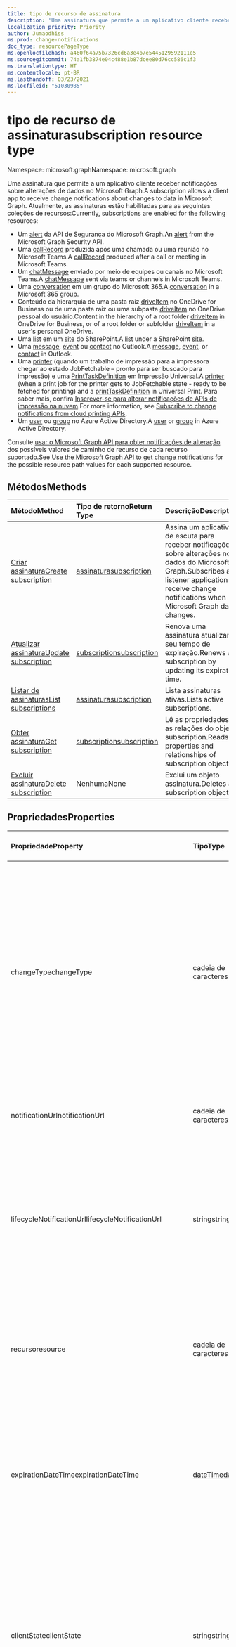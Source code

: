 ```yaml
---
title: tipo de recurso de assinatura
description: 'Uma assinatura que permite a um aplicativo cliente receber notificações sobre alterações de dados no Microsoft Graph. Atualmente, as assinaturas estão habilitadas para as seguintes coleções de recursos:'
localization_priority: Priority
author: Jumaodhiss
ms.prod: change-notifications
doc_type: resourcePageType
ms.openlocfilehash: a460f64a75b7326cd6a3e4b7e5445129592111e5
ms.sourcegitcommit: 74a1fb3874e04c488e1b87dcee80d76cc586c1f3
ms.translationtype: HT
ms.contentlocale: pt-BR
ms.lasthandoff: 03/23/2021
ms.locfileid: "51030985"
---
```

# <a name="subscription-resource-type"></a><span data-ttu-id="bffba-104">tipo de recurso de assinatura</span><span class="sxs-lookup"><span data-stu-id="bffba-104">subscription resource type</span></span>

<span data-ttu-id="bffba-105">Namespace: microsoft.graph</span><span class="sxs-lookup"><span data-stu-id="bffba-105">Namespace: microsoft.graph</span></span>

<span data-ttu-id="bffba-106">Uma assinatura que permite a um aplicativo cliente receber notificações sobre alterações de dados no Microsoft Graph.</span><span class="sxs-lookup"><span data-stu-id="bffba-106">A subscription allows a client app to receive change notifications about changes to data in Microsoft Graph.</span></span> <span data-ttu-id="bffba-107">Atualmente, as assinaturas estão habilitadas para as seguintes coleções de recursos:</span><span class="sxs-lookup"><span data-stu-id="bffba-107">Currently, subscriptions are enabled for the following resources:</span></span>

- <span data-ttu-id="bffba-108">Um [alert][] da API de Segurança do Microsoft Graph.</span><span class="sxs-lookup"><span data-stu-id="bffba-108">An [alert][] from the Microsoft Graph Security API.</span></span>
- <span data-ttu-id="bffba-109">Uma [callRecord][] produzida após uma chamada ou uma reunião no Microsoft Teams.</span><span class="sxs-lookup"><span data-stu-id="bffba-109">A [callRecord][] produced after a call or meeting in Microsoft Teams.</span></span>
- <span data-ttu-id="bffba-110">Um [chatMessage][] enviado por meio de equipes ou canais no Microsoft Teams.</span><span class="sxs-lookup"><span data-stu-id="bffba-110">A [chatMessage][] sent via teams or channels in Microsoft Teams.</span></span>
- <span data-ttu-id="bffba-111">Uma [conversation][] em um grupo do Microsoft 365.</span><span class="sxs-lookup"><span data-stu-id="bffba-111">A [conversation][] in a Microsoft 365 group.</span></span>
- <span data-ttu-id="bffba-112">Conteúdo da hierarquia de uma pasta raiz [driveItem][] no OneDrive for Business ou de uma pasta raiz ou uma subpasta [driveItem][] no OneDrive pessoal do usuário.</span><span class="sxs-lookup"><span data-stu-id="bffba-112">Content in the hierarchy of a root folder [driveItem][] in OneDrive for Business, or of a root folder or subfolder [driveItem][] in a user's personal OneDrive.</span></span>
- <span data-ttu-id="bffba-113">Uma [list][] em um [site][] do SharePoint.</span><span class="sxs-lookup"><span data-stu-id="bffba-113">A [list][] under a SharePoint [site][].</span></span>
- <span data-ttu-id="bffba-114">Uma [message][], [event][] ou [contact][] no Outlook.</span><span class="sxs-lookup"><span data-stu-id="bffba-114">A [message][], [event][], or [contact][] in Outlook.</span></span>
- <span data-ttu-id="bffba-115">Uma [printer][] (quando um trabalho de impressão para a impressora chegar ao estado JobFetchable – pronto para ser buscado para impressão) e uma [PrintTaskDefinition][] em Impressão Universal.</span><span class="sxs-lookup"><span data-stu-id="bffba-115">A [printer][] (when a print job for the printer gets to JobFetchable state - ready to be fetched for printing) and a [printTaskDefinition][] in Universal Print.</span></span> <span data-ttu-id="bffba-116">Para saber mais, confira [Inscrever-se para alterar notificações de APIs de impressão na nuvem](https://docs.microsoft.com/pt-BR/graph/universal-print-webhook-notifications).</span><span class="sxs-lookup"><span data-stu-id="bffba-116">For more information, see [Subscribe to change notifications from cloud printing APIs](https://docs.microsoft.com/pt-BR/graph/universal-print-webhook-notifications).</span></span>
- <span data-ttu-id="bffba-117">Um [user][] ou [group][] no Azure Active Directory.</span><span class="sxs-lookup"><span data-stu-id="bffba-117">A [user][] or [group][] in Azure Active Directory.</span></span>

<span data-ttu-id="bffba-118">Consulte [usar o Microsoft Graph API para obter notificações de alteração](webhooks.md) dos possíveis valores de caminho de recurso de cada recurso suportado.</span><span class="sxs-lookup"><span data-stu-id="bffba-118">See [Use the Microsoft Graph API to get change notifications](webhooks.md) for the possible resource path values for each supported resource.</span></span>

## <a name="methods"></a><span data-ttu-id="bffba-119">Métodos</span><span class="sxs-lookup"><span data-stu-id="bffba-119">Methods</span></span>

| <span data-ttu-id="bffba-120">Método</span><span class="sxs-lookup"><span data-stu-id="bffba-120">Method</span></span> | <span data-ttu-id="bffba-121">Tipo de retorno</span><span class="sxs-lookup"><span data-stu-id="bffba-121">Return Type</span></span> | <span data-ttu-id="bffba-122">Descrição</span><span class="sxs-lookup"><span data-stu-id="bffba-122">Description</span></span> |
|:-------|:------------|:------------|
| [<span data-ttu-id="bffba-123">Criar assinatura</span><span class="sxs-lookup"><span data-stu-id="bffba-123">Create subscription</span></span>](../api/subscription-post-subscriptions.md) | [<span data-ttu-id="bffba-124">assinatura</span><span class="sxs-lookup"><span data-stu-id="bffba-124">subscription</span></span>](subscription.md) | <span data-ttu-id="bffba-125">Assina um aplicativo de escuta para receber notificações sobre alterações nos dados do Microsoft Graph.</span><span class="sxs-lookup"><span data-stu-id="bffba-125">Subscribes a listener application to receive change notifications when Microsoft Graph data changes.</span></span> |
| [<span data-ttu-id="bffba-126">Atualizar assinatura</span><span class="sxs-lookup"><span data-stu-id="bffba-126">Update subscription</span></span>](../api/subscription-update.md) | [<span data-ttu-id="bffba-127">subscription</span><span class="sxs-lookup"><span data-stu-id="bffba-127">subscription</span></span>](subscription.md) | <span data-ttu-id="bffba-128">Renova uma assinatura atualizando seu tempo de expiração.</span><span class="sxs-lookup"><span data-stu-id="bffba-128">Renews a subscription by updating its expiration time.</span></span> |
| [<span data-ttu-id="bffba-129">Listar de assinaturas</span><span class="sxs-lookup"><span data-stu-id="bffba-129">List subscriptions</span></span>](../api/subscription-list.md) | [<span data-ttu-id="bffba-130">assinatura</span><span class="sxs-lookup"><span data-stu-id="bffba-130">subscription</span></span>](subscription.md) | <span data-ttu-id="bffba-131">Lista assinaturas ativas.</span><span class="sxs-lookup"><span data-stu-id="bffba-131">Lists active subscriptions.</span></span> |
| [<span data-ttu-id="bffba-132">Obter assinatura</span><span class="sxs-lookup"><span data-stu-id="bffba-132">Get subscription</span></span>](../api/subscription-get.md) | [<span data-ttu-id="bffba-133">subscription</span><span class="sxs-lookup"><span data-stu-id="bffba-133">subscription</span></span>](subscription.md) | <span data-ttu-id="bffba-134">Lê as propriedades e as relações do objeto subscription.</span><span class="sxs-lookup"><span data-stu-id="bffba-134">Reads properties and relationships of subscription object.</span></span> |
| [<span data-ttu-id="bffba-135">Excluir assinatura</span><span class="sxs-lookup"><span data-stu-id="bffba-135">Delete subscription</span></span>](../api/subscription-delete.md) | <span data-ttu-id="bffba-136">Nenhuma</span><span class="sxs-lookup"><span data-stu-id="bffba-136">None</span></span> | <span data-ttu-id="bffba-137">Exclui um objeto assinatura.</span><span class="sxs-lookup"><span data-stu-id="bffba-137">Deletes a subscription object.</span></span> |

## <a name="properties"></a><span data-ttu-id="bffba-138">Propriedades</span><span class="sxs-lookup"><span data-stu-id="bffba-138">Properties</span></span>

| <span data-ttu-id="bffba-139">Propriedade</span><span class="sxs-lookup"><span data-stu-id="bffba-139">Property</span></span> | <span data-ttu-id="bffba-140">Tipo</span><span class="sxs-lookup"><span data-stu-id="bffba-140">Type</span></span> | <span data-ttu-id="bffba-141">Descrição</span><span class="sxs-lookup"><span data-stu-id="bffba-141">Description</span></span> | <span data-ttu-id="bffba-142">Recursos com Suporte</span><span class="sxs-lookup"><span data-stu-id="bffba-142">Supported Resources</span></span> |
|:---------|:-----|:------------|:--------------|
| <span data-ttu-id="bffba-143">changeType</span><span class="sxs-lookup"><span data-stu-id="bffba-143">changeType</span></span> | <span data-ttu-id="bffba-144">cadeia de caracteres</span><span class="sxs-lookup"><span data-stu-id="bffba-144">string</span></span> | <span data-ttu-id="bffba-145">Obrigatório.</span><span class="sxs-lookup"><span data-stu-id="bffba-145">Required.</span></span> <span data-ttu-id="bffba-146">Indica qual é o tipo de alteração no recurso inscrito que irá emitir uma notificação de alteração.</span><span class="sxs-lookup"><span data-stu-id="bffba-146">Indicates the type of change in the subscribed resource that will raise a change notification.</span></span> <span data-ttu-id="bffba-147">Os valores com suporte são: `created`, `updated`, `deleted`.</span><span class="sxs-lookup"><span data-stu-id="bffba-147">The supported values are: `created`, `updated`, `deleted`.</span></span> <span data-ttu-id="bffba-148">Vários valores podem ser combinados usando uma lista separada por vírgula.</span><span class="sxs-lookup"><span data-stu-id="bffba-148">Multiple values can be combined using a comma-separated list.</span></span><br><br><span data-ttu-id="bffba-149">Observação: As notificações de alteração de lista e item raiz da unidade suportam apenas o `updated` changeType.</span><span class="sxs-lookup"><span data-stu-id="bffba-149">Note: Drive root item and list change notifications support only the `updated` changeType.</span></span> <span data-ttu-id="bffba-150">Suporte para notificações de alteração de usuário e grupo `updated` e `deleted` changeType.</span><span class="sxs-lookup"><span data-stu-id="bffba-150">User and group change notifications support `updated` and `deleted` changeType.</span></span> | <span data-ttu-id="bffba-151">Todos</span><span class="sxs-lookup"><span data-stu-id="bffba-151">All</span></span> |
| <span data-ttu-id="bffba-152">notificationUrl</span><span class="sxs-lookup"><span data-stu-id="bffba-152">notificationUrl</span></span> | <span data-ttu-id="bffba-153">cadeia de caracteres</span><span class="sxs-lookup"><span data-stu-id="bffba-153">string</span></span> | <span data-ttu-id="bffba-154">Obrigatório.</span><span class="sxs-lookup"><span data-stu-id="bffba-154">Required.</span></span> <span data-ttu-id="bffba-155">O URL do ponto de extremidade que receberá as notificações de alteração.</span><span class="sxs-lookup"><span data-stu-id="bffba-155">The URL of the endpoint that will receive the change notifications.</span></span> <span data-ttu-id="bffba-156">Esta URL deve usar o protocolo HTTPS.</span><span class="sxs-lookup"><span data-stu-id="bffba-156">This URL must make use of the HTTPS protocol.</span></span> | <span data-ttu-id="bffba-157">Todos</span><span class="sxs-lookup"><span data-stu-id="bffba-157">All</span></span> |
| <span data-ttu-id="bffba-158">lifecycleNotificationUrl</span><span class="sxs-lookup"><span data-stu-id="bffba-158">lifecycleNotificationUrl</span></span> | <span data-ttu-id="bffba-159">string</span><span class="sxs-lookup"><span data-stu-id="bffba-159">string</span></span> | <span data-ttu-id="bffba-160">A URL do ponto de extremidade que recebe notificações do ciclo de vida, incluindo notificações de `subscriptionRemoved` e `missed`.</span><span class="sxs-lookup"><span data-stu-id="bffba-160">The URL of the endpoint that receives lifecycle notifications, including `subscriptionRemoved` and `missed` notifications.</span></span> <span data-ttu-id="bffba-161">Esta URL deve fazer uso do protocolo HTTPS.</span><span class="sxs-lookup"><span data-stu-id="bffba-161">This URL must make use of the HTTPS protocol.</span></span> <span data-ttu-id="bffba-162">Opcional.</span><span class="sxs-lookup"><span data-stu-id="bffba-162">Optional.</span></span> <br><br><span data-ttu-id="bffba-163">[Leia mais](/graph/webhooks-lifecycle) sobre como os recursos do Outlook usam notificações do ciclo de vida.</span><span class="sxs-lookup"><span data-stu-id="bffba-163">[Read more](/graph/webhooks-lifecycle) about how Outlook resources use lifecycle notifications.</span></span> | <span data-ttu-id="bffba-164">Todos</span><span class="sxs-lookup"><span data-stu-id="bffba-164">All</span></span> |
| <span data-ttu-id="bffba-165">recurso</span><span class="sxs-lookup"><span data-stu-id="bffba-165">resource</span></span> | <span data-ttu-id="bffba-166">cadeia de caracteres</span><span class="sxs-lookup"><span data-stu-id="bffba-166">string</span></span> | <span data-ttu-id="bffba-167">Obrigatório.</span><span class="sxs-lookup"><span data-stu-id="bffba-167">Required.</span></span> <span data-ttu-id="bffba-168">Especifica o recurso que será monitorado para detectar alterações.</span><span class="sxs-lookup"><span data-stu-id="bffba-168">Specifies the resource that will be monitored for changes.</span></span> <span data-ttu-id="bffba-169">Não incluir a URL base (`https://graph.microsoft.com/v1.0/`).</span><span class="sxs-lookup"><span data-stu-id="bffba-169">Do not include the base URL (`https://graph.microsoft.com/v1.0/`).</span></span> <span data-ttu-id="bffba-170">Consulte os possíveis valores do [caminho](webhooks.md) do recurso de cada recurso suportado.</span><span class="sxs-lookup"><span data-stu-id="bffba-170">See the possible resource path [values](webhooks.md) for each supported resource.</span></span>| <span data-ttu-id="bffba-171">Todos</span><span class="sxs-lookup"><span data-stu-id="bffba-171">All</span></span> |
| <span data-ttu-id="bffba-172">expirationDateTime</span><span class="sxs-lookup"><span data-stu-id="bffba-172">expirationDateTime</span></span> | [<span data-ttu-id="bffba-173">dateTime</span><span class="sxs-lookup"><span data-stu-id="bffba-173">dateTime</span></span>](https://tools.ietf.org/html/rfc3339) | <span data-ttu-id="bffba-174">Obrigatório.</span><span class="sxs-lookup"><span data-stu-id="bffba-174">Required.</span></span> <span data-ttu-id="bffba-175">Especifica a data e a hora em que a assinatura do webhook expira.</span><span class="sxs-lookup"><span data-stu-id="bffba-175">Specifies the date and time when the webhook subscription expires.</span></span> <span data-ttu-id="bffba-176">O horário está em UTC e pode ser uma quantidade de tempo desde a criação da assinatura que varia para o recurso assinado.</span><span class="sxs-lookup"><span data-stu-id="bffba-176">The time is in UTC, and can be an amount of time from subscription creation that varies for the resource subscribed to.</span></span>  <span data-ttu-id="bffba-177">Confira na tabela abaixo o tempo máximo permitido para a assinatura.</span><span class="sxs-lookup"><span data-stu-id="bffba-177">See the table below for maximum supported subscription length of time.</span></span> | <span data-ttu-id="bffba-178">Todos</span><span class="sxs-lookup"><span data-stu-id="bffba-178">All</span></span> |
| <span data-ttu-id="bffba-179">clientState</span><span class="sxs-lookup"><span data-stu-id="bffba-179">clientState</span></span> | <span data-ttu-id="bffba-180">string</span><span class="sxs-lookup"><span data-stu-id="bffba-180">string</span></span> | <span data-ttu-id="bffba-181">Opcional.</span><span class="sxs-lookup"><span data-stu-id="bffba-181">Optional.</span></span> <span data-ttu-id="bffba-182">Especifica o valor da propriedade `clientState` enviada pelo serviço em cada notificação de alteração.</span><span class="sxs-lookup"><span data-stu-id="bffba-182">Specifies the value of the `clientState` property sent by the service in each change notification.</span></span> <span data-ttu-id="bffba-183">O comprimento máximo é de 128 caracteres.</span><span class="sxs-lookup"><span data-stu-id="bffba-183">The maximum length is 128 characters.</span></span> <span data-ttu-id="bffba-184">O cliente pode verificar se a notificação de alteração veio do serviço pela comparação do valor da propriedade `clientState` enviada com a assinatura com o valor da propriedade `clientState` recebida contendo cada notificação de alteração.</span><span class="sxs-lookup"><span data-stu-id="bffba-184">The client can check that the change notification came from the service by comparing the value of the `clientState` property sent with the subscription with the value of the `clientState` property received with each change notification.</span></span> | <span data-ttu-id="bffba-185">Todos</span><span class="sxs-lookup"><span data-stu-id="bffba-185">All</span></span> |
| <span data-ttu-id="bffba-186">id</span><span class="sxs-lookup"><span data-stu-id="bffba-186">id</span></span> | <span data-ttu-id="bffba-187">string</span><span class="sxs-lookup"><span data-stu-id="bffba-187">string</span></span> | <span data-ttu-id="bffba-p111">Identificador exclusivo da assinatura. Somente leitura.</span><span class="sxs-lookup"><span data-stu-id="bffba-p111">Unique identifier for the subscription. Read-only.</span></span> | <span data-ttu-id="bffba-190">Todos</span><span class="sxs-lookup"><span data-stu-id="bffba-190">All</span></span> |
| <span data-ttu-id="bffba-191">ApplicationId</span><span class="sxs-lookup"><span data-stu-id="bffba-191">applicationId</span></span> | <span data-ttu-id="bffba-192">cadeia de caracteres</span><span class="sxs-lookup"><span data-stu-id="bffba-192">string</span></span> | <span data-ttu-id="bffba-193">Identificador do aplicativo usado para criar a assinatura.</span><span class="sxs-lookup"><span data-stu-id="bffba-193">Identifier of the application used to create the subscription.</span></span> <span data-ttu-id="bffba-194">Somente leitura.</span><span class="sxs-lookup"><span data-stu-id="bffba-194">Read-only.</span></span> | <span data-ttu-id="bffba-195">Todos</span><span class="sxs-lookup"><span data-stu-id="bffba-195">All</span></span> |
| <span data-ttu-id="bffba-196">creatorId</span><span class="sxs-lookup"><span data-stu-id="bffba-196">creatorId</span></span> | <span data-ttu-id="bffba-197">cadeia de caracteres</span><span class="sxs-lookup"><span data-stu-id="bffba-197">string</span></span> | <span data-ttu-id="bffba-198">Identificador de usuário ou entidade de serviço que criou a assinatura.</span><span class="sxs-lookup"><span data-stu-id="bffba-198">Identifier of the user or service principal that created the subscription.</span></span> <span data-ttu-id="bffba-199">Se o aplicativo usado delegada permissões para criar a assinatura, esse campo contém a id do usuário que entrou no aplicativo chamado em nome dele.</span><span class="sxs-lookup"><span data-stu-id="bffba-199">If the app used delegated permissions to create the subscription, this field contains the id of the signed-in user the app called on behalf of.</span></span> <span data-ttu-id="bffba-200">Se o aplicativo usou permissões do aplicativo, esse campo contém a id da entidade de serviço correspondente ao aplicativo.</span><span class="sxs-lookup"><span data-stu-id="bffba-200">If the app used application permissions, this field contains the id of the service principal corresponding to the app.</span></span> <span data-ttu-id="bffba-201">Somente leitura.</span><span class="sxs-lookup"><span data-stu-id="bffba-201">Read-only.</span></span> | <span data-ttu-id="bffba-202">Todos</span><span class="sxs-lookup"><span data-stu-id="bffba-202">All</span></span> |
| <span data-ttu-id="bffba-203">includeResourceData</span><span class="sxs-lookup"><span data-stu-id="bffba-203">includeResourceData</span></span> | <span data-ttu-id="bffba-204">Booleano</span><span class="sxs-lookup"><span data-stu-id="bffba-204">Boolean</span></span> | <span data-ttu-id="bffba-205">Quando definido como `true`, alterar as notificações [inclui dados de recurso](/graph/webhooks-with-resource-data) (como o conteúdo de uma mensagem de bate-papo).</span><span class="sxs-lookup"><span data-stu-id="bffba-205">When set to `true`, change notifications [include resource data](/graph/webhooks-with-resource-data) (such as content of a chat message).</span></span> <span data-ttu-id="bffba-206">Opcional.</span><span class="sxs-lookup"><span data-stu-id="bffba-206">Optional.</span></span> | <span data-ttu-id="bffba-207">Todos</span><span class="sxs-lookup"><span data-stu-id="bffba-207">All</span></span> |
| <span data-ttu-id="bffba-208">encryptionCertificate</span><span class="sxs-lookup"><span data-stu-id="bffba-208">encryptionCertificate</span></span> | <span data-ttu-id="bffba-209">cadeia de caracteres</span><span class="sxs-lookup"><span data-stu-id="bffba-209">string</span></span> | <span data-ttu-id="bffba-210">Uma representação codificada em Base64 de um certificado com uma chave pública usada para criptografar os dados de recursos nas notificações de alteração.</span><span class="sxs-lookup"><span data-stu-id="bffba-210">A base64-encoded representation of a certificate with a public key used to encrypt resource data in change notifications.</span></span> <span data-ttu-id="bffba-211">Opcional.</span><span class="sxs-lookup"><span data-stu-id="bffba-211">Optional.</span></span> <span data-ttu-id="bffba-212">Obrigatório quando **includeResourceData** é verdadeiro.</span><span class="sxs-lookup"><span data-stu-id="bffba-212">Required when **includeResourceData** is true.</span></span> | <span data-ttu-id="bffba-213">Todos</span><span class="sxs-lookup"><span data-stu-id="bffba-213">All</span></span> |
| <span data-ttu-id="bffba-214">encryptionCertificateId</span><span class="sxs-lookup"><span data-stu-id="bffba-214">encryptionCertificateId</span></span> | <span data-ttu-id="bffba-215">cadeia de caracteres</span><span class="sxs-lookup"><span data-stu-id="bffba-215">string</span></span> | <span data-ttu-id="bffba-216">Um identificador personalizado fornecido pelo aplicativo para ajudar a identificar o certificado necessário para descriptografar os dados do recurso.</span><span class="sxs-lookup"><span data-stu-id="bffba-216">A custom app-provided identifier to help identify the certificate needed to decrypt resource data.</span></span> <span data-ttu-id="bffba-217">Opcional.</span><span class="sxs-lookup"><span data-stu-id="bffba-217">Optional.</span></span>| <span data-ttu-id="bffba-218">Todos</span><span class="sxs-lookup"><span data-stu-id="bffba-218">All</span></span> |
| <span data-ttu-id="bffba-219">latestSupportedTlsVersion</span><span class="sxs-lookup"><span data-stu-id="bffba-219">latestSupportedTlsVersion</span></span> | <span data-ttu-id="bffba-220">Cadeia de caracteres</span><span class="sxs-lookup"><span data-stu-id="bffba-220">String</span></span> | <span data-ttu-id="bffba-221">Especifica a versão mais recente do protocolo TLS que o ponto de extremidade, especificado por **notificationUrl**, é compatível.</span><span class="sxs-lookup"><span data-stu-id="bffba-221">Specifies the latest version of Transport Layer Security (TLS) that the notification endpoint, specified by **notificationUrl**, supports.</span></span> <span data-ttu-id="bffba-222">Os valores possíveis são: `v1_0`, `v1_1`, `v1_2`, `v1_3`.</span><span class="sxs-lookup"><span data-stu-id="bffba-222">The possible values are: `v1_0`, `v1_1`, `v1_2`, `v1_3`.</span></span> </br></br><span data-ttu-id="bffba-223">Para os assinantes cujo ponto de extremidade de notificação suporta uma versão menor que a versão recomendada atualmente (TLS 1.2), especificar essa propriedade por uma [linha do tempo](https://developer.microsoft.com/graph/blogs/microsoft-graph-subscriptions-deprecating-tls-1-0-and-1-1/) definida, permite o uso temporário da versão preterida do TLS antes de concluir a atualização para o TLS 1.2.</span><span class="sxs-lookup"><span data-stu-id="bffba-223">For subscribers whose notification endpoint supports a version lower than the currently recommended version (TLS 1.2), specifying this property by a set [timeline](https://developer.microsoft.com/graph/blogs/microsoft-graph-subscriptions-deprecating-tls-1-0-and-1-1/) allows them to temporarily use their deprecated version of TLS before completing their upgrade to TLS 1.2.</span></span> <span data-ttu-id="bffba-224">Para esses assinantes, não definir essa propriedade pela linha do tempo resultaria em uma falha nas operações da assinatura.</span><span class="sxs-lookup"><span data-stu-id="bffba-224">For these subscribers, not setting this property per the timeline would result in subscription operations failing.</span></span> </br></br><span data-ttu-id="bffba-225">Para os assinantes cujo ponto de extremidade já tem suporte ao TLS 1.2, a configuração dessa propriedade é opcional.</span><span class="sxs-lookup"><span data-stu-id="bffba-225">For subscribers whose notification endpoint already supports TLS 1.2, setting this property is optional.</span></span> <span data-ttu-id="bffba-226">Nesses casos, o Microsoft Graph padroniza a propriedade como `v1_2`.</span><span class="sxs-lookup"><span data-stu-id="bffba-226">In such cases, Microsoft Graph defaults the property to `v1_2`.</span></span> | <span data-ttu-id="bffba-227">Todos</span><span class="sxs-lookup"><span data-stu-id="bffba-227">All</span></span> |
| <span data-ttu-id="bffba-228">notificationContentType</span><span class="sxs-lookup"><span data-stu-id="bffba-228">notificationContentType</span></span> | <span data-ttu-id="bffba-229">cadeia de caracteres</span><span class="sxs-lookup"><span data-stu-id="bffba-229">string</span></span> | <span data-ttu-id="bffba-230">Tipo de conteúdo desejado para as notificações de alteração do MS Graph para os tipos de recursos com suporte.</span><span class="sxs-lookup"><span data-stu-id="bffba-230">Desired content-type for MS Graph change notifications for supported resource types.</span></span> <span data-ttu-id="bffba-231">O tipo de conteúdo padrão é o tipo de conteúdo "aplicativo/json".</span><span class="sxs-lookup"><span data-stu-id="bffba-231">The default content-type is the "application/json" content-type.</span></span> | <span data-ttu-id="bffba-232">Todos</span><span class="sxs-lookup"><span data-stu-id="bffba-232">All</span></span> |
| <span data-ttu-id="bffba-233">notificationQueryOptions</span><span class="sxs-lookup"><span data-stu-id="bffba-233">notificationQueryOptions</span></span> | <span data-ttu-id="bffba-234">cadeia de caracteres</span><span class="sxs-lookup"><span data-stu-id="bffba-234">string</span></span> | <span data-ttu-id="bffba-235">Opções de Consulta OData para especificar o valor do recurso de destino.</span><span class="sxs-lookup"><span data-stu-id="bffba-235">OData Query Options for specifying value for the targeting resource.</span></span> <span data-ttu-id="bffba-236">Os clientes recebem notificações quando o recurso atinge ao estado correspondente às opções de consulta aqui fornecidas.</span><span class="sxs-lookup"><span data-stu-id="bffba-236">Clients receive notifications when resource reaches the state matching the query options provided here.</span></span> <span data-ttu-id="bffba-237">Com essa nova propriedade na carga de criação de assinatura, juntamente com todas as propriedades existentes, os Webhooks enviarão notificações sempre que um recurso atingir o estado desejado mencionado na propriedade notificationQueryOptions. Por exemplo, quando o trabalho de impressão for concluído, quando o valor de uma propriedade `isFetchable` do recurso de impressão se tornar verdadeiro etc.</span><span class="sxs-lookup"><span data-stu-id="bffba-237">With this new property in the subscription creation payload along with all existing properties, Webhooks will deliver notifications whenever a resource reaches the desired state mentioned in the notificationQueryOptions property eg  when the print job is completed, when a print job resource `isFetchable` property value becomes true etc.</span></span> | [<span data-ttu-id="bffba-238">Serviço de Impressão Universal</span><span class="sxs-lookup"><span data-stu-id="bffba-238">Universal Print Service</span></span>](https://docs.microsoft.com/pt-BR/graph/universal-print-webhook-notifications) |

### <a name="maximum-length-of-subscription-per-resource-type"></a><span data-ttu-id="bffba-239">Tamanho máximo da assinatura por tipo de recurso</span><span class="sxs-lookup"><span data-stu-id="bffba-239">Maximum length of subscription per resource type</span></span>

| <span data-ttu-id="bffba-240">Resource</span><span class="sxs-lookup"><span data-stu-id="bffba-240">Resource</span></span>            | <span data-ttu-id="bffba-241">Tempo de expiração máximo</span><span class="sxs-lookup"><span data-stu-id="bffba-241">Maximum expiration time</span></span>  |
|:--------------------|:-------------------------|
| <span data-ttu-id="bffba-242">**Alerta** de segurança</span><span class="sxs-lookup"><span data-stu-id="bffba-242">Security **alert**</span></span>     | <span data-ttu-id="bffba-243">43200 minutos (em 30 dias )</span><span class="sxs-lookup"><span data-stu-id="bffba-243">43200 minutes (under 30 days)</span></span>  |
| <span data-ttu-id="bffba-244">Teams **callRecord**</span><span class="sxs-lookup"><span data-stu-id="bffba-244">Teams **callRecord**</span></span>    | <span data-ttu-id="bffba-245">4230 minutos (em 3 dias)</span><span class="sxs-lookup"><span data-stu-id="bffba-245">4230 minutes (under 3 days)</span></span>  |
| <span data-ttu-id="bffba-246">Teams **chatMessage**</span><span class="sxs-lookup"><span data-stu-id="bffba-246">Teams **chatMessage**</span></span>    | <span data-ttu-id="bffba-247">60 minutos (1 hora)</span><span class="sxs-lookup"><span data-stu-id="bffba-247">60 minutes (1 hour)</span></span>  |
| <span data-ttu-id="bffba-248">**Conversa** em grupo</span><span class="sxs-lookup"><span data-stu-id="bffba-248">Group **conversation**</span></span> | <span data-ttu-id="bffba-249">4230 minutos (em 3 dias)</span><span class="sxs-lookup"><span data-stu-id="bffba-249">4230 minutes (under 3 days)</span></span>    |
| <span data-ttu-id="bffba-250">OneDrive **driveItem**</span><span class="sxs-lookup"><span data-stu-id="bffba-250">OneDrive **driveItem**</span></span>    | <span data-ttu-id="bffba-251">4230 minutos (em 3 dias)</span><span class="sxs-lookup"><span data-stu-id="bffba-251">4230 minutes (under 3 days)</span></span>    |
| <span data-ttu-id="bffba-252">**Lista** do Microsoft Office SharePoint Online</span><span class="sxs-lookup"><span data-stu-id="bffba-252">SharePoint **list**</span></span>    | <span data-ttu-id="bffba-253">4230 minutos (em 3 dias)</span><span class="sxs-lookup"><span data-stu-id="bffba-253">4230 minutes (under 3 days)</span></span>    |
| <span data-ttu-id="bffba-254">Outlook **mensagem**, **evento**, **contato**</span><span class="sxs-lookup"><span data-stu-id="bffba-254">Outlook **message**, **event**, **contact**</span></span>              | <span data-ttu-id="bffba-255">4230 minutos (em 3 dias)</span><span class="sxs-lookup"><span data-stu-id="bffba-255">4230 minutes (under 3 days)</span></span>    |
| <span data-ttu-id="bffba-256">**usuário**, **grupo**, outros recursos de diretório</span><span class="sxs-lookup"><span data-stu-id="bffba-256">**user**, **group**, other directory resources</span></span>   | <span data-ttu-id="bffba-257">4230 minutos (em 3 dias)</span><span class="sxs-lookup"><span data-stu-id="bffba-257">4230 minutes (under 3 days)</span></span>    |
| <span data-ttu-id="bffba-258">Imprimir **printer**</span><span class="sxs-lookup"><span data-stu-id="bffba-258">Print **printer**</span></span> | <span data-ttu-id="bffba-259">4230 minutos (em 3 dias)</span><span class="sxs-lookup"><span data-stu-id="bffba-259">4230 minutes (under 3 days)</span></span>    |
| <span data-ttu-id="bffba-260">Imprimir **printTaskDefinition**</span><span class="sxs-lookup"><span data-stu-id="bffba-260">Print **printTaskDefinition**</span></span> | <span data-ttu-id="bffba-261">4230 minutos (em 3 dias)</span><span class="sxs-lookup"><span data-stu-id="bffba-261">4230 minutes (under 3 days)</span></span>    |


> <span data-ttu-id="bffba-262">**Observação:** Os aplicativos existentes e os novos aplicativos não devem ultrapassar o valor suportado.</span><span class="sxs-lookup"><span data-stu-id="bffba-262">**Note:** Existing applications and new applications should not exceed the supported value.</span></span> <span data-ttu-id="bffba-263">No futuro, as solicitações para criar ou renovar uma assinatura além do valor máximo falharão.</span><span class="sxs-lookup"><span data-stu-id="bffba-263">In the future, any requests to create or renew a subscription beyond the maximum value will fail.</span></span>

## <a name="relationships"></a><span data-ttu-id="bffba-264">Relações</span><span class="sxs-lookup"><span data-stu-id="bffba-264">Relationships</span></span>

<span data-ttu-id="bffba-265">Nenhum</span><span class="sxs-lookup"><span data-stu-id="bffba-265">None</span></span>

## <a name="json-representation"></a><span data-ttu-id="bffba-266">Representação JSON</span><span class="sxs-lookup"><span data-stu-id="bffba-266">JSON representation</span></span>

<span data-ttu-id="bffba-267">Veja a seguir uma representação JSON do recurso.</span><span class="sxs-lookup"><span data-stu-id="bffba-267">Here is a JSON representation of the resource.</span></span>

<!--{
  "blockType": "resource",
  "optionalProperties": [],
  "baseType": "microsoft.graph.entity",
  "@odata.type": "microsoft.graph.subscription",
  "@odata.annotations": [
    {
      "capabilities": {
        "skippable": false,
        "toppable": false,
        "countable": false,
        "expandable": false,
        "filterable": false,
        "referenceable": false,
        "selectable": false,
        "sortable": false
      }
    }
  ]
}-->

```json
{
  "changeType": "string",
  "notificationUrl": "string",
  "lifecycleNotificationUrl": "string",
  "resource": "string",
  "applicationId" : "string",
  "expirationDateTime": "String (timestamp)",
  "id": "string (identifier)",
  "clientState": "string",
  "creatorId": "string",
  "includeResourceData": "boolean",
  "encryptionCertificate": "string",
  "encryptionCertificateId": "string",
  "latestSupportedTlsVersion": "string",
  "notificationContentType": "string",
  "notificationQueryOptions": "string"
}
```

[contato]: ./contact.md
[contact]: ./contact.md
[conversa]: ./conversation.md
[conversation]: ./conversation.md
[driveItem]: ./driveitem.md
[list]: ./list.md
[site]: ./site.md
[event]: ./event.md
[group]: ./group.md
[message]: ./message.md
[user]: ./user.md
[alert]: ./alert.md
[chatMessage]: ./chatmessage.md
[callRecord]: ./callrecords-callrecord.md
[impressora]: ./printer.md
[printer]: ./printer.md
[printTaskDefinition]: ./printtaskdefinition.md

<!-- uuid: 8fcb5dbc-d5aa-4681-8e31-b001d5168d79
2015-10-25 14:57:30 UTC -->
<!-- {
  "type": "#page.annotation",
  "description": "subscription resource",
  "keywords": "",
  "section": "documentation",
  "tocPath": ""
}-->

